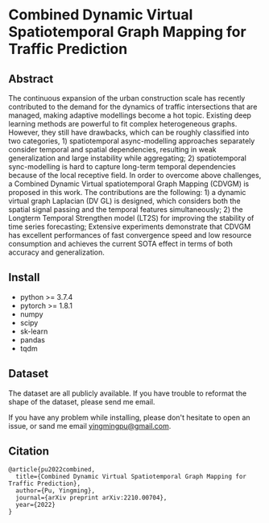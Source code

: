 # Combined Dynamic Virtual Spatiotemporal Graph Mapping for Traffic Prediction

## Abstract
The continuous expansion of the urban construction scale has recently contributed to the demand for the dynamics of traffic intersections that are managed, making adaptive modellings become a hot topic. Existing deep learning methods are powerful to fit complex heterogeneous graphs. However, they still have drawbacks, which can be roughly classified into two categories, 1) spatiotemporal async-modelling approaches separately consider temporal and spatial dependencies, resulting in weak generalization and large instability while aggregating; 2) spatiotemporal sync-modelling is hard to capture long-term temporal dependencies because of the local receptive field. In order to overcome above challenges, a Combined Dynamic Virtual spatiotemporal Graph Mapping (CDVGM) is proposed in this work. The contributions are the following: 1) a dynamic virtual graph Laplacian (DV GL) is designed, which considers both the spatial signal passing and the temporal features simultaneously; 2) the Longterm Temporal Strengthen model (LT2S) for improving the stability of time series forecasting; Extensive experiments demonstrate that CDVGM has excellent performances of fast convergence speed and low resource consumption and achieves the current SOTA effect in terms of both accuracy and generalization.

## Install
* python >= 3.7.4
* pytorch >= 1.8.1
* numpy
* scipy
* sk-learn
* pandas
* tqdm

## Dataset
The dataset are all publicly available. If you have trouble to reformat the shape of the dataset, please send me email.

If you have any problem while installing, please don't hesitate to open an issue, or sand me email yingmingpu@gmail.com.

## Citation
```
@article{pu2022combined,
  title={Combined Dynamic Virtual Spatiotemporal Graph Mapping for Traffic Prediction},
  author={Pu, Yingming},
  journal={arXiv preprint arXiv:2210.00704},
  year={2022}
}
```
